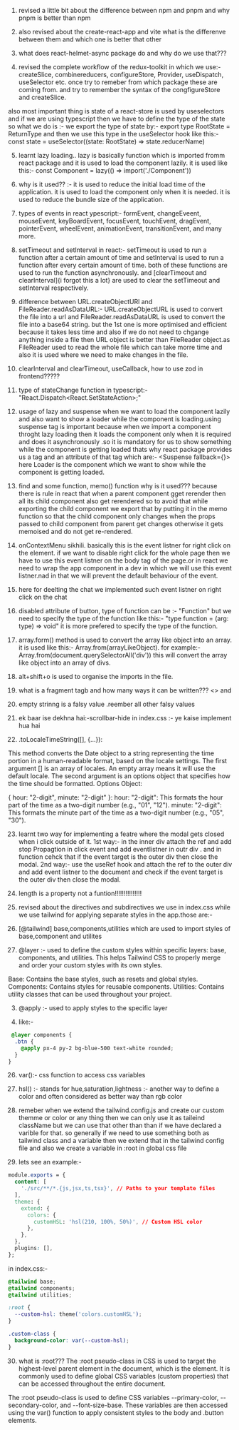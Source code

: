 <!-- this is a file for compresive notes about all thikngs i learned or revised in frontend -->

1. revised a little bit about the difference between npm and pnpm and why pnpm is better than npm

2. also revised about the create-react-app and vite what is the differenve between them and which one is better that other

3. what does react-helmet-async package do and why do we use that???



 4. revised the complete workflow of the redux-toolkit in which we use:- createSlice, combinereducers, configureStore, Provider, useDispatch, useSelector etc. once try to remeber from which package these are coming from. and try to remember the syntax of  the congfigureStore and createSlice.

 also most important thing is state of a react-store is used by useselectors and if we are using typescript then we have to define the  type of the state so what we do is :-  we  export the type of state by:- export type RootState = ReturnType<typeof store.getState> and then we use this type in the useSelector hook like this:- const state = useSelector((state: RootState) => state.reducerName)

 5. learnt lazy loading.. lazy is basically function which is imported fromm react package and it is used to load the component lazily. it is used like this:- const Component = lazy(() => import('./Component'))
 6. why is it used?? :-  it is used to reduce the initial load time of the application. it is used to load the component only when it is needed. it is used to  reduce the bundle size of the application.

 7. types of events in react ypescript:- formEvent, changeEveent, mouseEvent, keyBoardEvent, focusEvent, touchEvent, dragEvent, pointerEvent, wheelEvent, animationEvent, transitionEvent, and many more.

 8. setTimeout and setInterval in react:- setTimeout is used to run a function after a certain amount of time and setInterval is used to run a function after every certain amount of time. both of these functions are used to run the function asynchronously. and [clearTimeout and clearInterval]{i forgot this a lot} are used to clear the setTimeout and setInterval respectively.

 9. difference between URL.createObjectURl and FileReader.readAsDataURL:- URL.createObjectURL is used to convert the file into a url and FileReader.readAsDataURL is used to convert the file into a base64 string. but the 1st one is more optimised and efficient because it takes less time and also if we do not need to chgange anything inside a file then URL object is better than FileReader object.as FileReader used to read the whole file which can take morre time and also it is used where we need to make changes in the file.

 10. clearInterval and clearTimeout, useCallback, how to use zod in frontend?????

 11. type of stateChange function in typescript:- "React.Dispatch<React.SetStateAction<type of state>>;"

 12. usage of lazy and suspense when we want to load the component lazily and also want to show a loader while the component is loading.using suspense tag is important because when we import a component throght lazy loading then it loads the component only when it is required and does it asynchronously .so it is mandatory for us to show something while the component is getting loaded thats why react package provides us a tag and an attribute of that tag which are:-  <Suspense fallback={<Loader />}> <Component /> </Suspense> here Loader is the component which we want to show while the component is getting loaded.

 13. find and some function, memo() function why is it used??? because there is rule in react that when a parent component gget rerender then all its child component also get rerendered so to avoid that while exporting the child component we export that by putting it in the memo function so that  the child component only changes when the props passed to child component from parent get changes otherwise it gets memoised and do not get re-rendered.

 14. onContextMenu sikhili. basically this is the event listner for right click on the element. if we want to disable right click for the whole page then we have to use this event listner on the body tag of the page.or in react we need to wrap the app component in a dev in which we will use this event listner.nad in that we will prevent the default behaviour of the event.

 15. here for deelting the chat we implemented such event listner on right click on the chat

 16. disabled attribute of button, type of function can be :- "Function" but we need to specify the type of the function like this:- "type function = (arg: type) => void" it  is more prefered to specify the type of the function.

 17. array.form() method is used to convert the array like object into an array. it is used like this:- Array.from(arrayLikeObject). for example:- Array.from(document.querySelectorAll('div')) this will convert the array like object into an array of divs.

 18. alt+shift+o is used to organise the imports in the file.

19. what is a fragment tagb and how many ways it can be written??? <> and <Fragment>

20. empty strinng is a falsy value .reember all other  falsy values

21. ek baar ise dekhna hai:-scrollbar-hide  in index.css :- ye kaise implement hua hai

22. .toLocaleTimeString([], {...}):

This method converts the Date object to a string representing the time portion in a human-readable format, based on the locale settings.
The first argument [] is an array of locales. An empty array means it will use the default locale.
The second argument is an options object that specifies how the time should be formatted.
Options Object:

{ hour: "2-digit", minute: "2-digit" }:
hour: "2-digit": This formats the hour part of the time as a two-digit number (e.g., "01", "12").
minute: "2-digit": This formats the minute part of the time as a two-digit number (e.g., "05", "30").

23. learnt two way for implementing a featre where the modal gets closed when i click outside of it. 1st way:- in the inner div attach the ref and add stop Propagtion in click event and add eventlistner in outr div . and in function cehck that if the event target is the outer div then close the modal. 2nd way:- use the useRef hook and attach the ref to the outer div and add event listner to the document and check if the event target is the outer div then close the modal.

24. length is a property not a funtion!!!!!!!!!!!!!!!

25. revised about the directives and subdirectives we use in index.css while we use tailwind for applying separate styles in the app.those are:- 
1.  [@tailwind] base,components,utilities which are used to import styles of base,component and utilites 
2. @layer :- used to define the custom styles within specific layers: base, components, and utilities. This helps Tailwind CSS to properly merge and order your custom styles with its own styles.

Base: Contains the base styles, such as resets and global styles.
Components: Contains styles for reusable components.
Utilities: Contains utility classes that can be used throughout your project.

3. @apply :- used to apply styles to the specific layer

4. like:- 
```css
 @layer components {
  .btn {
    @apply px-4 py-2 bg-blue-500 text-white rounded;
  }
}
```

26. var():- css function to access css variables
27. hsl() :-  stands for hue,saturation,lightness :- another way to define a color and often considered as better way than rgb color
28. remeber when we extend the tailwind.config.js and create our custom themme or color or any thing then we can only use it as taileind className but we can use that other than than if we have declared a varible for that. so generally if we need to use something both as tailwind class and a variable then we extend that in the tailwind config file and also we create a variable in :root in global css file


29. lets see an example:-
```css
module.exports = {
  content: [
    './src/**/*.{js,jsx,ts,tsx}', // Paths to your template files
  ],
  theme: {
    extend: {
      colors: {
        customHSL: 'hsl(210, 100%, 50%)', // Custom HSL color
      },
    },
  },
  plugins: [],
};
```

in index.css:-

```css
@tailwind base;
@tailwind components;
@tailwind utilities;

:root {
  --custom-hsl: theme('colors.customHSL');
}

.custom-class {
  background-color: var(--custom-hsl);
}
```

30. what is :root??? 
The :root pseudo-class in CSS is used to target the highest-level parent element in the document, which is the <html> element. It is commonly used to define global CSS variables (custom properties) that can be accessed throughout the entire document.

The :root pseudo-class is used to define CSS variables --primary-color, --secondary-color, and --font-size-base.
These variables are then accessed using the var() function to apply consistent styles to the body and .button elements.